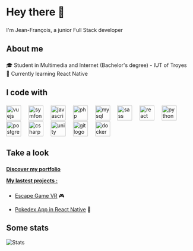 <h1 align="left">Hey there 👋</h1>

###

<p align="left">I'm Jean-François, a junior Full Stack developer</p>

###

<h2 align="left">About me</h2>

###

<p align="left">🎓 Student in Multimedia and Internet (Bachelor's degree) - IUT of Troyes<br>🌱 Currently learning React Native</p>

###

<h2 align="left">I code with</h2>

###

<div align="left">
  <img src="https://skillicons.dev/icons?i=vue" height="40" alt="vuejs logo"  />
  <img width="12" />
  <img src="https://skillicons.dev/icons?i=symfony" height="40" alt="symfony logo"  />
  <img width="12" />
  <img src="https://skillicons.dev/icons?i=js" height="40" alt="javascript logo"  />
  <img width="12" />
  <img src="https://skillicons.dev/icons?i=php" height="40" alt="php logo"  />
  <img width="12" />
  <img src="https://skillicons.dev/icons?i=mysql" height="40" alt="mysql logo"  />
  <img width="12" />
  <img src="https://skillicons.dev/icons?i=sass" height="40" alt="sass logo"  />
  <img width="12" />
  <img src="https://skillicons.dev/icons?i=react" height="40" alt="react logo"  />
  <img width="12" />
  <img src="https://skillicons.dev/icons?i=py" height="40" alt="python logo"  />
  <img width="12" />
  <img src="https://skillicons.dev/icons?i=postgres" height="40" alt="postgresql logo"  />
  <img width="12" />
  <img src="https://skillicons.dev/icons?i=cs" height="40" alt="csharp logo"  />
  <img width="12" />
  <img src="https://skillicons.dev/icons?i=unity" height="40" alt="unity logo"  />
  <img width="12" />
  <img src="https://skillicons.dev/icons?i=git" height="40" alt="git logo"  />
  <img width="12" />
  <img src="https://skillicons.dev/icons?i=docker" height="40" alt="docker logo"  />
</div>

###

<h2 align="left">Take a look</h2>

###

<p align="left"><b><a href="https://jean-francoispayet.fr/">Discover my portfolio</b></p>

<p align="left"><b>My lastest projects :</b></p>

###

<ul>
  <li>
    <p align="left">
      <a href="https://github.com/jpayet/EscapeGameVR-JPPStudio">Escape Game VR</a> 🎮
    </p>
  </li>
  <li>
    <p align="left">
      <a href="https://github.com/jpayet/PokedexApp">Pokedex App in React Native</a> 📱
    </p>
  </li>
</ul>


###

<h2 align="left">Some stats</h2>

![Stats](https://github-readme-stats.vercel.app/api/top-langs/?username=jpayet&size_weight=0.5&count_weight=0.5&theme=tokyonight&hide=HTML,CSS)



